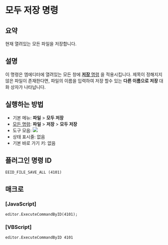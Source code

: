 # 모두 저장 명령

## 요약

현재 열려있는 모든 파일을 저장합니다.

## 설명

이 명령은 엠에디터에 열려있는 모든 창에 [**저장** 명령](file_save) 을 적용시킵니다.
제목이 정해지지 않은 파일이 존재한다면, 파일의 이름을 입력하여 저장 할수 있는 **다른 이름으로 저장** 대화 상자가 나타납니다.

## 실행하는 방법

- 기본 메뉴: **파일** \> **모두 저장**
- [모든 명령](../tools/all_commands): **파일** \> **저장**
\> **모두 저장**
- 도구 모음:
![](../../images/filesaveall..png)
- 상태 표시줄: 없음
- 기본 바로 가기 키: 없음

## 플러그인 명령 ID

```
EEID_FILE_SAVE_ALL (4101)
```

## 매크로

### \[JavaScript\]

```
editor.ExecuteCommandByID(4101);
```

### \[VBScript\]

```
editor.ExecuteCommandByID 4101
```
